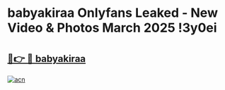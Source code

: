 # babyakiraa Onlyfans Leaked - New Video & Photos March 2025 !3y0ei

# <h2><a href="https://k914yq.iuczelnia.edu.pl?title=babyakiraa&ref=3y0ei">🔗👉 🔴 babyakiraa</a></h2>

[![acn](https://github.com/user-attachments/assets/0f9c940e-d8b0-45ae-aac7-cd30a18b3e1c)](https://k914yq.iuczelnia.edu.pl?title=babyakiraa&ref=3y0ei)

